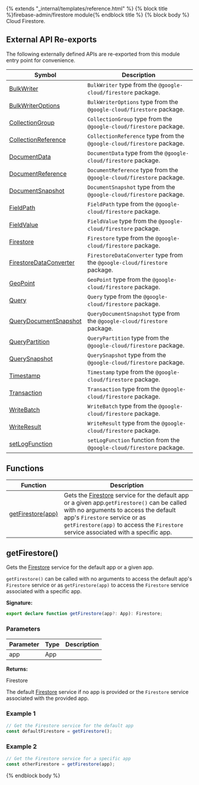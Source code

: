 {% extends "_internal/templates/reference.html" %}
{% block title %}firebase-admin/firestore module{% endblock title %}
{% block body %}
Cloud Firestore.

## External API Re-exports

The following externally defined APIs are re-exported from this module entry point for convenience.

|  Symbol | Description |
|  --- | --- |
|  [BulkWriter](https://googleapis.dev/nodejs/firestore/latest/BulkWriter.html) | `BulkWriter` type from the `@google-cloud/firestore` package. |
|  [BulkWriterOptions](https://googleapis.dev/nodejs/firestore/latest/global.html#BulkWriterOptions) | `BulkWriterOptions` type from the `@google-cloud/firestore` package. |
|  [CollectionGroup](https://googleapis.dev/nodejs/firestore/latest/CollectionGroup.html) | `CollectionGroup` type from the `@google-cloud/firestore` package. |
|  [CollectionReference](https://googleapis.dev/nodejs/firestore/latest/CollectionReference.html) | `CollectionReference` type from the `@google-cloud/firestore` package. |
|  [DocumentData](https://googleapis.dev/nodejs/firestore/latest/global.html#DocumentData) | `DocumentData` type from the `@google-cloud/firestore` package. |
|  [DocumentReference](https://googleapis.dev/nodejs/firestore/latest/DocumentReference.html) | `DocumentReference` type from the `@google-cloud/firestore` package. |
|  [DocumentSnapshot](https://googleapis.dev/nodejs/firestore/latest/DocumentSnapshot.html) | `DocumentSnapshot` type from the `@google-cloud/firestore` package. |
|  [FieldPath](https://googleapis.dev/nodejs/firestore/latest/FieldPath.html) | `FieldPath` type from the `@google-cloud/firestore` package. |
|  [FieldValue](https://googleapis.dev/nodejs/firestore/latest/FieldValue.html) | `FieldValue` type from the `@google-cloud/firestore` package. |
|  [Firestore](https://googleapis.dev/nodejs/firestore/latest/Firestore.html) | `Firestore` type from the `@google-cloud/firestore` package.  |
|  [FirestoreDataConverter](https://googleapis.dev/nodejs/firestore/latest/global.html#FirestoreDataConverter) | `FirestoreDataConverter` type from the `@google-cloud/firestore` package. |
|  [GeoPoint](https://googleapis.dev/nodejs/firestore/latest/GeoPoint.html) | `GeoPoint` type from the `@google-cloud/firestore` package. |
|  [Query](https://googleapis.dev/nodejs/firestore/latest/Query.html) | `Query` type from the `@google-cloud/firestore` package. |
|  [QueryDocumentSnapshot](https://googleapis.dev/nodejs/firestore/latest/QueryDocumentSnapshot.html) | `QueryDocumentSnapshot` type from the `@google-cloud/firestore` package. |
|  [QueryPartition](https://googleapis.dev/nodejs/firestore/latest/QueryPartition.html) | `QueryPartition` type from the `@google-cloud/firestore` package. |
|  [QuerySnapshot](https://googleapis.dev/nodejs/firestore/latest/QuerySnapshot.html) | `QuerySnapshot` type from the `@google-cloud/firestore` package. |
|  [Timestamp](https://googleapis.dev/nodejs/firestore/latest/Timestamp.html) | `Timestamp` type from the `@google-cloud/firestore` package. |
|  [Transaction](https://googleapis.dev/nodejs/firestore/latest/Transaction.html) | `Transaction` type from the `@google-cloud/firestore` package. |
|  [WriteBatch](https://googleapis.dev/nodejs/firestore/latest/WriteBatch.html) | `WriteBatch` type from the `@google-cloud/firestore` package. |
|  [WriteResult](https://googleapis.dev/nodejs/firestore/latest/WriteResult.html) | `WriteResult` type from the `@google-cloud/firestore` package. |
|  [setLogFunction](https://googleapis.dev/nodejs/firestore/latest/global.html#setLogFunction) | `setLogFunction` function from the `@google-cloud/firestore` package. |

## Functions

|  Function | Description |
|  --- | --- |
|  [getFirestore(app)](./firebase-admin.firestore.md#getfirestore) | Gets the [Firestore](https://googleapis.dev/nodejs/firestore/latest/Firestore.html) service for the default app or a given app.<code>getFirestore()</code> can be called with no arguments to access the default app's <code>Firestore</code> service or as <code>getFirestore(app)</code> to access the <code>Firestore</code> service associated with a specific app. |

## getFirestore()

Gets the [Firestore](https://googleapis.dev/nodejs/firestore/latest/Firestore.html) service for the default app or a given app.

`getFirestore()` can be called with no arguments to access the default app's `Firestore` service or as `getFirestore(app)` to access the `Firestore` service associated with a specific app.

<b>Signature:</b>

```typescript
export declare function getFirestore(app?: App): Firestore;
```

### Parameters

|  Parameter | Type | Description |
|  --- | --- | --- |
|  app | App |  |

<b>Returns:</b>

Firestore

The default [Firestore](https://googleapis.dev/nodejs/firestore/latest/Firestore.html) service if no app is provided or the `Firestore` service associated with the provided app.

### Example 1


```javascript
// Get the Firestore service for the default app
const defaultFirestore = getFirestore();

```

### Example 2


```javascript
// Get the Firestore service for a specific app
const otherFirestore = getFirestore(app);

```

{% endblock body %}